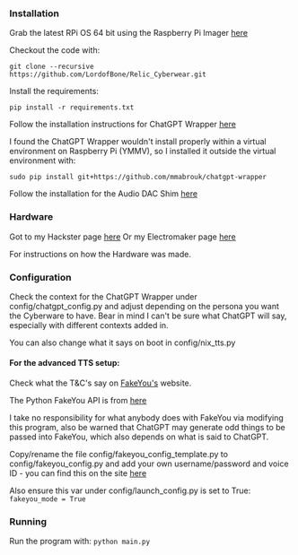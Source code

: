 ### Installation

Grab the latest RPi OS 64 bit using the Raspberry Pi Imager [here](https://www.raspberrypi.org/software/)

Checkout the code with:

```git clone --recursive https://github.com/LordofBone/Relic_Cyberwear.git```

Install the requirements:

```pip install -r requirements.txt```

Follow the installation instructions for ChatGPT Wrapper [here](https://github.com/mmabrouk/chatgpt-wrapper#installation)

I found the ChatGPT Wrapper wouldn't install properly within a virtual environment on Raspberry Pi (YMMV), so I installed 
it outside the virtual environment with:

```sudo pip install git+https://github.com/mmabrouk/chatgpt-wrapper```

Follow the installation for the Audio DAC Shim [here](https://shop.pimoroni.com/products/audio-dac-shim-line-out)

### Hardware

Got to my Hackster page [here](https://www.hackster.io/314reactor/relic-cyberware-7fafb9)
Or my Electromaker page [here](https://www.electromaker.io/profile/314Reactor)

For instructions on how the Hardware was made.

### Configuration

Check the context for the ChatGPT Wrapper under config/chatgpt_config.py and adjust depending on the persona you want
the Cyberware to have. Bear in mind I can't be sure what ChatGPT will say, especially with different contexts added in.

You can also change what it says on boot in config/nix_tts.py

#### For the advanced TTS setup:
Check what the T&C's say on [FakeYou's](https://fakeyou.com/) website.

The Python FakeYou API is from [here](https://github.com/shards-7/fakeyou.py)

I take no responsibility for what anybody does with FakeYou via modifying this program, also be warned that ChatGPT may
generate odd things to be passed into FakeYou, which also depends on what is said to ChatGPT.

Copy/rename the file config/fakeyou_config_template.py to config/fakeyou_config.py and add your own username/password and
voice ID - you can find this on the site [here](https://fakeyou.com/)

Also ensure this var under config/launch_config.py is set to True:
```fakeyou_mode = True```

### Running

Run the program with:
```python main.py```